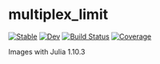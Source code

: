 # multiplex_limit

[![Stable](https://img.shields.io/badge/docs-stable-blue.svg)](https://dufourc1.github.io/multiplex_limit.jl/stable/)
[![Dev](https://img.shields.io/badge/docs-dev-blue.svg)](https://dufourc1.github.io/multiplex_limit.jl/dev/)
[![Build Status](https://github.com/dufourc1/multiplex_limit.jl/actions/workflows/CI.yml/badge.svg?branch=main)](https://github.com/dufourc1/multiplex_limit.jl/actions/workflows/CI.yml?query=branch%3Amain)
[![Coverage](https://codecov.io/gh/dufourc1/multiplex_limit.jl/branch/main/graph/badge.svg)](https://codecov.io/gh/dufourc1/multiplex_limit.jl)



Images with Julia  1.10.3
